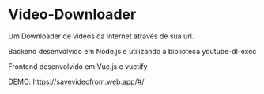 # Video-Downloader
Um Downloader de vídeos da internet através de sua url.

Backend desenvolvido em Node.js e utilizando a biblioteca youtube-dl-exec

Frontend desenvolvido em Vue.js e vuetify

DEMO: https://savevideofrom.web.app/#/


